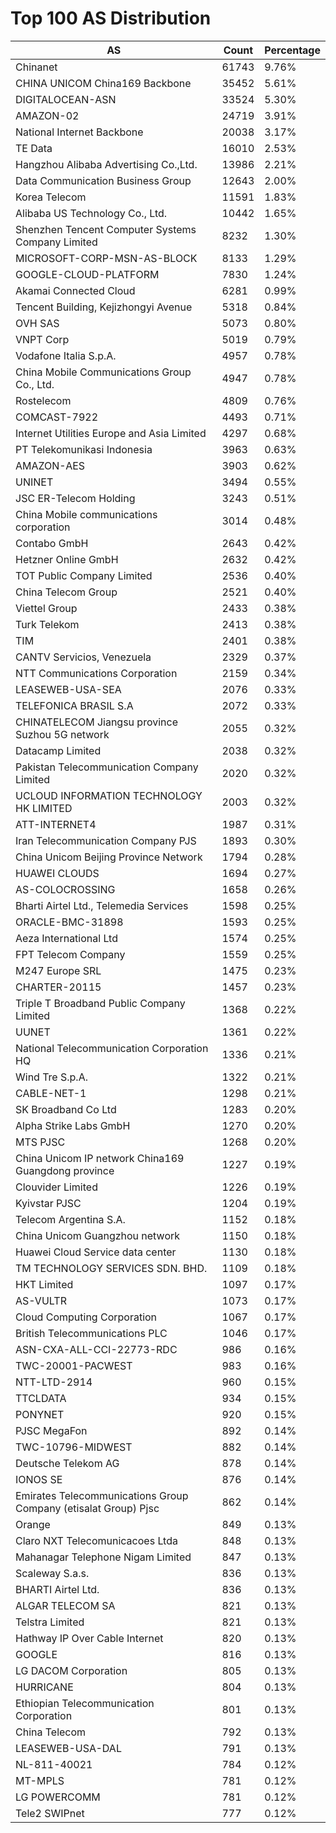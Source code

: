 # Top 100 AS Distribution
| AS | Count | Percentage |
|----|----|----|
| Chinanet | 61743 | 9.76% |
| CHINA UNICOM China169 Backbone | 35452 | 5.61% |
| DIGITALOCEAN-ASN | 33524 | 5.30% |
| AMAZON-02 | 24719 | 3.91% |
| National Internet Backbone | 20038 | 3.17% |
| TE Data | 16010 | 2.53% |
| Hangzhou Alibaba Advertising Co.,Ltd. | 13986 | 2.21% |
| Data Communication Business Group | 12643 | 2.00% |
| Korea Telecom | 11591 | 1.83% |
| Alibaba US Technology Co., Ltd. | 10442 | 1.65% |
| Shenzhen Tencent Computer Systems Company Limited | 8232 | 1.30% |
| MICROSOFT-CORP-MSN-AS-BLOCK | 8133 | 1.29% |
| GOOGLE-CLOUD-PLATFORM | 7830 | 1.24% |
| Akamai Connected Cloud | 6281 | 0.99% |
| Tencent Building, Kejizhongyi Avenue | 5318 | 0.84% |
| OVH SAS | 5073 | 0.80% |
| VNPT Corp | 5019 | 0.79% |
| Vodafone Italia S.p.A. | 4957 | 0.78% |
| China Mobile Communications Group Co., Ltd. | 4947 | 0.78% |
| Rostelecom | 4809 | 0.76% |
| COMCAST-7922 | 4493 | 0.71% |
| Internet Utilities Europe and Asia Limited | 4297 | 0.68% |
| PT Telekomunikasi Indonesia | 3963 | 0.63% |
| AMAZON-AES | 3903 | 0.62% |
| UNINET | 3494 | 0.55% |
| JSC ER-Telecom Holding | 3243 | 0.51% |
| China Mobile communications corporation | 3014 | 0.48% |
| Contabo GmbH | 2643 | 0.42% |
| Hetzner Online GmbH | 2632 | 0.42% |
| TOT Public Company Limited | 2536 | 0.40% |
| China Telecom Group | 2521 | 0.40% |
| Viettel Group | 2433 | 0.38% |
| Turk Telekom | 2413 | 0.38% |
| TIM | 2401 | 0.38% |
| CANTV Servicios, Venezuela | 2329 | 0.37% |
| NTT Communications Corporation | 2159 | 0.34% |
| LEASEWEB-USA-SEA | 2076 | 0.33% |
| TELEFONICA BRASIL S.A | 2072 | 0.33% |
| CHINATELECOM Jiangsu province Suzhou 5G network | 2055 | 0.32% |
| Datacamp Limited | 2038 | 0.32% |
| Pakistan Telecommunication Company Limited | 2020 | 0.32% |
| UCLOUD INFORMATION TECHNOLOGY HK LIMITED | 2003 | 0.32% |
| ATT-INTERNET4 | 1987 | 0.31% |
| Iran Telecommunication Company PJS | 1893 | 0.30% |
| China Unicom Beijing Province Network | 1794 | 0.28% |
| HUAWEI CLOUDS | 1694 | 0.27% |
| AS-COLOCROSSING | 1658 | 0.26% |
| Bharti Airtel Ltd., Telemedia Services | 1598 | 0.25% |
| ORACLE-BMC-31898 | 1593 | 0.25% |
| Aeza International Ltd | 1574 | 0.25% |
| FPT Telecom Company | 1559 | 0.25% |
| M247 Europe SRL | 1475 | 0.23% |
| CHARTER-20115 | 1457 | 0.23% |
| Triple T Broadband Public Company Limited | 1368 | 0.22% |
| UUNET | 1361 | 0.22% |
| National Telecommunication Corporation HQ | 1336 | 0.21% |
| Wind Tre S.p.A. | 1322 | 0.21% |
| CABLE-NET-1 | 1298 | 0.21% |
| SK Broadband Co Ltd | 1283 | 0.20% |
| Alpha Strike Labs GmbH | 1270 | 0.20% |
| MTS PJSC | 1268 | 0.20% |
| China Unicom IP network China169 Guangdong province | 1227 | 0.19% |
| Clouvider Limited | 1226 | 0.19% |
| Kyivstar PJSC | 1204 | 0.19% |
| Telecom Argentina S.A. | 1152 | 0.18% |
| China Unicom Guangzhou network | 1150 | 0.18% |
| Huawei Cloud Service data center | 1130 | 0.18% |
| TM TECHNOLOGY SERVICES SDN. BHD. | 1109 | 0.18% |
| HKT Limited | 1097 | 0.17% |
| AS-VULTR | 1073 | 0.17% |
| Cloud Computing Corporation | 1067 | 0.17% |
| British Telecommunications PLC | 1046 | 0.17% |
| ASN-CXA-ALL-CCI-22773-RDC | 986 | 0.16% |
| TWC-20001-PACWEST | 983 | 0.16% |
| NTT-LTD-2914 | 960 | 0.15% |
| TTCLDATA | 934 | 0.15% |
| PONYNET | 920 | 0.15% |
| PJSC MegaFon | 892 | 0.14% |
| TWC-10796-MIDWEST | 882 | 0.14% |
| Deutsche Telekom AG | 878 | 0.14% |
| IONOS SE | 876 | 0.14% |
| Emirates Telecommunications Group Company (etisalat Group) Pjsc | 862 | 0.14% |
| Orange | 849 | 0.13% |
| Claro NXT Telecomunicacoes Ltda | 848 | 0.13% |
| Mahanagar Telephone Nigam Limited | 847 | 0.13% |
| Scaleway S.a.s. | 836 | 0.13% |
| BHARTI Airtel Ltd. | 836 | 0.13% |
| ALGAR TELECOM SA | 821 | 0.13% |
| Telstra Limited | 821 | 0.13% |
| Hathway IP Over Cable Internet | 820 | 0.13% |
| GOOGLE | 816 | 0.13% |
| LG DACOM Corporation | 805 | 0.13% |
| HURRICANE | 804 | 0.13% |
| Ethiopian Telecommunication Corporation | 801 | 0.13% |
| China Telecom | 792 | 0.13% |
| LEASEWEB-USA-DAL | 791 | 0.13% |
| NL-811-40021 | 784 | 0.12% |
| MT-MPLS | 781 | 0.12% |
| LG POWERCOMM | 781 | 0.12% |
| Tele2 SWIPnet | 777 | 0.12% |

